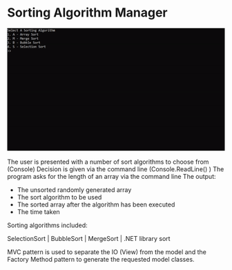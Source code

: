 # Sorting Algorithm Manager

![](https://github.com/tede0/SortingAlgorithmManager/blob/main/sortingAlgoGif.gif)

The user is presented with a number of sort algorithms to choose from (Console)
Decision is given via the command line (Console.ReadLine() )
The program asks for the length of an array via the command line
The output:
- The unsorted randomly generated array
- The sort algorithm to be used
- The sorted array after the algorithm has been executed
- The time taken

Sorting algorithms included: 

SelectionSort | BubbleSort | MergeSort | .NET library sort

MVC pattern is used to separate the IO (View) from the model and the Factory Method pattern to generate the requested model classes.
